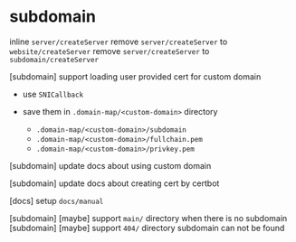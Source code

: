 # subdomain

inline `server/createServer`
remove `server/createServer` to `website/createServer`
remove `server/createServer` to `subdomain/createServer`

[subdomain] support loading user provided cert for custom domain

- use `SNICallback`

- save them in `.domain-map/<custom-domain>` directory

  - `.domain-map/<custom-domain>/subdomain`
  - `.domain-map/<custom-domain>/fullchain.pem`
  - `.domain-map/<custom-domain>/privkey.pem`

[subdomain] update docs about using custom domain

[subdomain] update docs about creating cert by certbot

[docs] setup `docs/manual`

[subdomain] [maybe] support `main/` directory when there is no subdomain
[subdomain] [maybe] support `404/` directory subdomain can not be found

